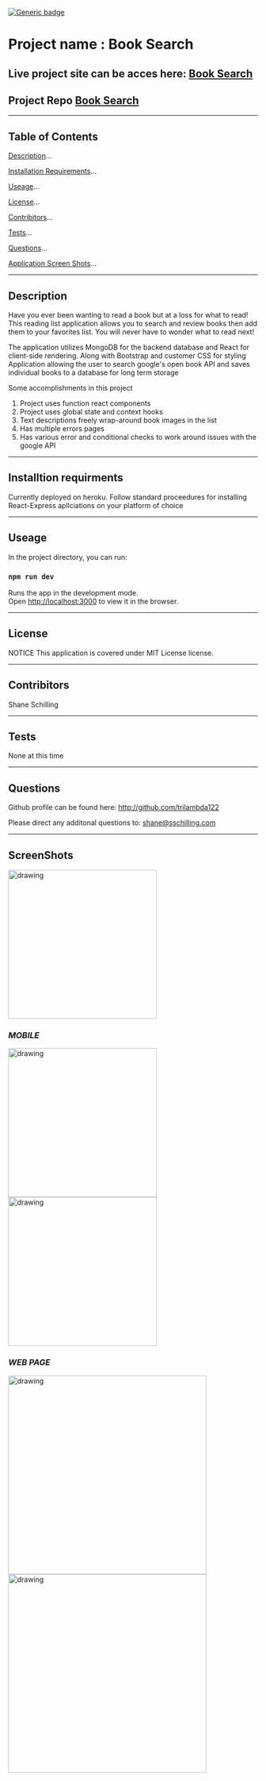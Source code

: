 

[![Generic badge](https://img.shields.io/static/v1?label=license&message=MIT%20License&color=green&style=for-the-badge)](https://shields.io/) 
# Project name : Book Search
## Live project site can be acces here: 	[Book Search](https://hw21-google-books-search.herokuapp.com/)

## Project Repo [Book Search](https://github.com/trilambda122/googlebooks-search)

---
## Table of Contents

[Description](#description)...

[Installation Requirements](#installtion-requirments)...

[Useage](#useage)...

[License](#License)...

[Contribitors](#Contribitors)...

[Tests](#Tests)...

[Questions](#Questions)...

[Application Screen Shots](#ScreenShots)...

---
## Description
Have you ever been wanting to read a book but at a loss for what to read! This reading list application allows you to search and review books then add them to your favorites list. You will never have to wonder what to read next!

The application utilizes MongoDB for the backend database and React for client-side rendering. Along with Bootstrap and customer CSS for styling
Application allowing the user to search  google's open book API and saves individual books to a database for long term storage


Some accomplishments in this project 
1) Project uses function react components 
2) Project uses global state and context hooks 
3) Text descriptions freely wrap-around book images in the list 
4) Has multiple errors pages 
5) Has various error and conditional checks to work around issues with the google API 


---

## Installtion requirments
Currently deployed on heroku. 
Follow standard proceedures for installing React-Express apllciations on your platform of choice 



---
## Useage
In the project directory, you can run:

### `npm run dev`

Runs the app in the development mode.\
Open [http://localhost:3000](http://localhost:3000) to view it in the browser.


---
## License
NOTICE This application is covered under MIT License license.


---
## Contribitors 

Shane Schilling

---
## Tests
None at this time 

---
## Questions

Github profile can be found here:  http://github.com/trilambda122

Please direct any additonal questions to: shane@sschilling.com


---
## ScreenShots
<img src="./screenshots/book-search.gif" alt="drawing" width="300"/>

### *MOBILE*

<img src="./screenshots/search-iphone.png" alt="drawing" width="300"/>

<img src="./screenshots/saved-iphone.png" alt="drawing" width="300"/>

### *WEB PAGE*

<img src="./screenshots/search-web.png" alt="drawing" width="400"/>

<img src="./screenshots/saved-web.png" alt="drawing" width="400"/>
